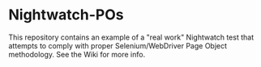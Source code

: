 Nightwatch-POs
==============

This repository contains an example of a "real work" Nightwatch test that attempts to comply with proper Selenium/WebDriver Page Object methodology. See the Wiki for more info.

